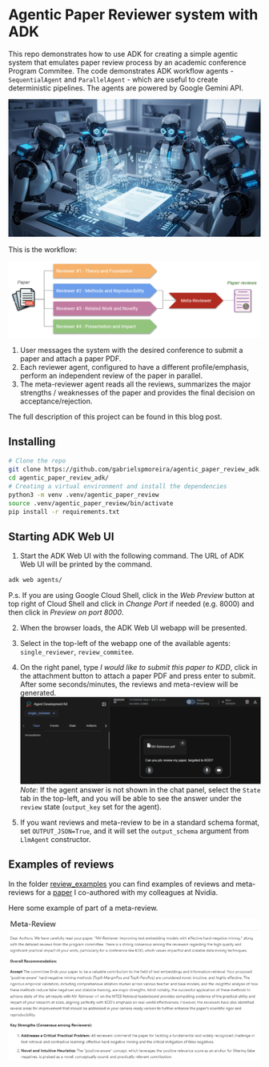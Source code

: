 # Agentic Paper Reviewer system with ADK

This repo demonstrates how to use ADK for creating a simple agentic system that emulates paper review process by an academic conference Program Commitee. The code demonstrates ADK workflow agents - `SequentialAgent` and `ParallelAgent` - which are useful to create deterministic pipelines. The agents are powered by Google Gemini API.

![image](images/robotic_reviewers.png)

This is the workflow:

![image](images/agentic_system_workflow.png)

1. User messages the system with the desired conference to submit a paper and attach a paper PDF.
2. Each reviewer agent, configured to have a different profile/emphasis, perform an independent review of the paper in parallel.
3. The meta-reviewer agent reads all the reviews, summarizes the major strengths / weaknesses of the paper and provides the final decision on acceptance/rejection.

The full description of this project can be found in this blog post.

## Installing
```bash
# Clone the repo
git clone https://github.com/gabrielspmoreira/agentic_paper_review_adk.git
cd agentic_paper_review_adk/
# Creating a virtual environment and install the dependencies
python3 -m venv .venv/agentic_paper_review
source .venv/agentic_paper_review/bin/activate
pip install -r requirements.txt
```

## Starting ADK Web UI
1. Start the ADK Web UI with the following command. The URL of ADK Web UI will be printed by the command.  

```bash
adk web agents/
```

P.s. If you are using Google Cloud Shell, click in the *Web Preview* button at top right of Cloud Shell and click in *Change Port* if needed (e.g. 8000) and then click in *Preview on port 8000*.  

2. When the browser loads, the ADK Web UI webapp will be presented.  
3. Select in the top-left of the webapp one of the available agents: `single_reviewer`, `review_commitee`.  
4. On the right panel, type *I would like to submit this paper to KDD*, click in the attachment button to attach a paper PDF and press enter to  submit. After some seconds/minutes, the reviews and meta-review will be generated.
![image](images/single_reviewer_01.png)
*Note*: If the agent answer is not shown in the chat panel, select the `State` tab in the top-left, and you will be able to see the answer under the `review` state (`output_key` set for the agent). 

5. If you want reviews and meta-review to be in a standard schema format, set `OUTPUT_JSON=True`, and it will set the `output_schema` argument from `LlmAgent` constructor.         

## Examples of reviews
In the folder [review_examples](review_examples/) you can find examples of reviews and meta-reviews for a [paper](https://arxiv.org/pdf/2407.15831) I co-authored with my colleagues at Nvidia.

Here some example of part of a meta-review.

![image](images/meta_review.png)